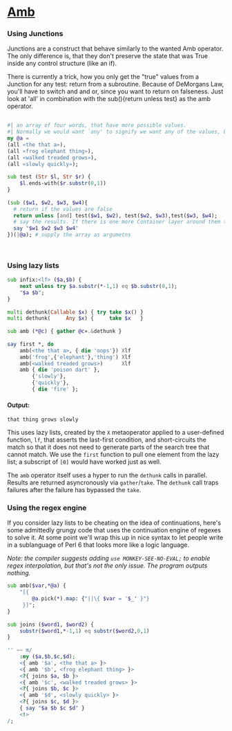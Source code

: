 [1]: https://rosettacode.org/wiki/Amb

# [Amb][1]

### Using Junctions



Junctions are a construct that behave similarly to the wanted Amb operator. The only difference is, that they don't preserve the state that was True inside any control structure (like an if).



There is currently a trick, how you only get the "true" values from a Junction for any test: return from a subroutine. Because of DeMorgans Law, you'll have to switch and and or, since you want to return on falseness. Just look at 'all' in combination with the sub(){return unless test} as the amb operator.

```raku
 
#| an array of four words, that have more possible values. 
#| Normally we would want `any' to signify we want any of the values, but well negate later and thus we need `all'
my @a =
(all «the that a»),
(all «frog elephant thing»),
(all «walked treaded grows»),
(all «slowly quickly»);
 
sub test (Str $l, Str $r) {
    $l.ends-with($r.substr(0,1))
}
 
(sub ($w1, $w2, $w3, $w4){
  # return if the values are false
  return unless [and] test($w1, $w2), test($w2, $w3),test($w3, $w4);
  # say the results. If there is one more Container layer around them this doesn't work, this is why we need the arguments here.
  say "$w1 $w2 $w3 $w4"
})(|@a); # supply the array as argumetns
 
 
```


### Using lazy lists






```raku
sub infix:<lf> ($a,$b) {
    next unless try $a.substr(*-1,1) eq $b.substr(0,1);
    "$a $b";
}
 
multi dethunk(Callable $x) { try take $x() }
multi dethunk(     Any $x) {     take $x   }
 
sub amb (*@c) { gather @c».&dethunk }
 
say first *, do
    amb(<the that a>, { die 'oops'}) Xlf
    amb('frog',{'elephant'},'thing') Xlf
    amb(<walked treaded grows>)      Xlf
    amb { die 'poison dart' },
        {'slowly'},
        {'quickly'},
        { die 'fire' };
```

#### Output:
```
that thing grows slowly
```


This uses lazy lists, created by the `X` metaoperator applied to a user-defined function, `lf`, that asserts the last-first condition,
and short-circuits the match so that it does not need to generate parts of the search tree that cannot match. We use the `first` function to pull one element from the lazy list; a subscript of `[0]` would have worked just as well.



The `amb` operator itself uses a hyper to run the `dethunk` calls in parallel. Results are returned asyncronously via `gather`/`take`. The `dethunk` call traps failures after the failure has bypassed the `take`.



### Using the regex engine



If you consider lazy lists to be cheating on the idea of continuations, here's
some admittedly grungy code that uses the continuation engine of regexes to solve it. At some point we'll wrap this up in nice syntax to let people write in a sublanguage of Perl 6 that looks more like a logic language.





*Note: the compiler suggests adding `use MONKEY-SEE-NO-EVAL;` to enable regex interpolation, but that's not the only issue. The program outputs nothing.*

```raku
sub amb($var,*@a) {
    "[{
        @a.pick(*).map: {"||\{ $var = '$_' }"}
     }]";
}
 
sub joins ($word1, $word2) {
    substr($word1,*-1,1) eq substr($word2,0,1)
}
 
'' ~~ m/
    :my ($a,$b,$c,$d);
    <{ amb '$a', <the that a> }>
    <{ amb '$b', <frog elephant thing> }>
    <?{ joins $a, $b }>
    <{ amb '$c', <walked treaded grows> }>
    <?{ joins $b, $c }>
    <{ amb '$d', <slowly quickly> }>
    <?{ joins $c, $d }>
    { say "$a $b $c $d" }
    <!>
/;
```